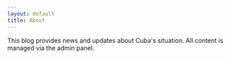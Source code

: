```yaml
---
layout: default
title: About
---
```


This blog provides news and updates about Cuba's situation. All content is managed via the admin panel.
